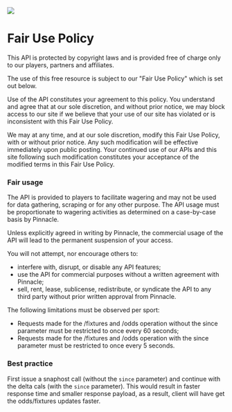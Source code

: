 
<img _ngcontent-c2="" src="https://avatars2.githubusercontent.com/u/31601407?s=70&amp;u=f3c6e1cfc8a26665e4a4df6d8da4a7ee527aeceb&amp;v=4" style="background-color: transparent;"> 

# Fair Use Policy


This API is protected by copyright laws and is provided free of charge only to our players, partners and affiliates.

The use of this free resource is subject to our "Fair Use Policy" which is set out below.

Use of the API constitutes your agreement to this policy. You understand and agree that at our sole discretion, and without prior notice, we may block access to our site if we believe that your use of our site has violated or is inconsistent with this Fair Use Policy. 

We may at any time, and at our sole discretion, modify this Fair Use Policy, with or without prior notice. Any such modification will be effective immediately upon public posting. Your continued use of our APIs and this site following such modification constitutes your acceptance of the modified terms in this Fair Use Policy.

 

### Fair usage

The API is provided to players to facilitate wagering and may not be used for data gathering, scraping or for any other purpose. The API usage must be proportionate to wagering activities as determined on a case-by-case basis by Pinnacle.


Unless explicitly agreed in writing by Pinnacle, the commercial usage of the API will lead to the permanent suspension of your access.


You will not attempt, nor encourage others to:
- interfere with, disrupt, or disable any API features;
- use the API for commercial purposes without a written agreement with Pinnacle;
- sell, rent, lease, sublicense, redistribute, or syndicate the API to any third party without prior written approval from Pinnacle.

The following limitations must be observed per sport:

- Requests made for the /fixtures and /odds operation without the since parameter must be restricted to once every 60 seconds;
- Requests made for the /fixtures and /odds operation with the since parameter must be restricted to once every 5 seconds.

 

### Best practice
First issue a snaphost call (without the `since` parameter)  and continue with the delta cals (with the `since` parameter). This would result in faster response time and smaller response payload, as a result, client will have get the odds/fixtures updates faster.

